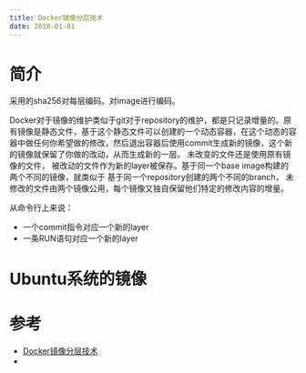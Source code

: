 ```yaml
---
title: Docker镜像分层技术
date: 2018-01-01
---
```




# 简介

采用的sha256对每层编码。对image进行编码。


Docker对于镜像的维护类似于git对于repository的维护，都是只记录增量的。原有镜像是静态文件，基于这个静态文件可以创建的一个动态容器，在这个动态的容器中做任何你希望做的修改，然后退出容器后使用commit生成新的镜像，这个新的镜像就保留了你做的改动，从而生成新的一层。  未改变的文件还是使用原有镜像的文件，  被改动的文件作为新的layer被保存。基于同一个base image构建的两个不同的镜像，就类似于 基于同一个repository创建的两个不同的branch， 未修改的文件由两个镜像公用，每个镜像又独自保留他们特定的修改内容的增量。

从命令行上来说：
- 一个commit指令对应一个新的layer
- 一条RUN语句对应一个新的layer


# Ubuntu系统的镜像







# 参考

- [Docker镜像分层技术](http://www.maiziedu.com/wiki/cloud/dockerimage/)
-
